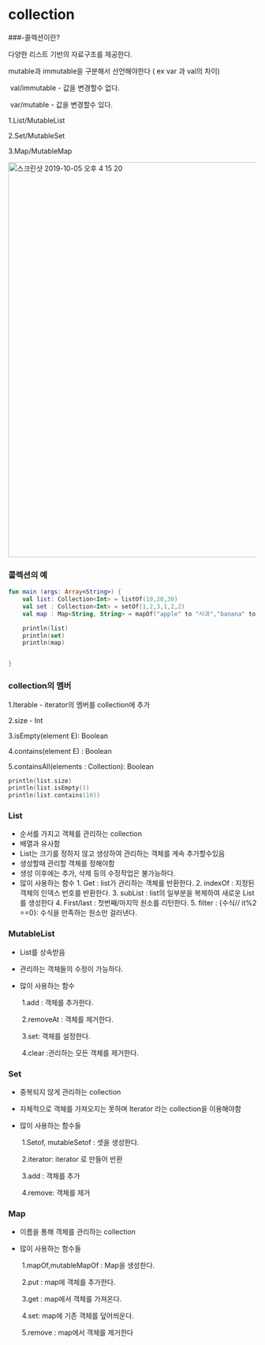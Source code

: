 # collection

###-콜렉션이란?

다양한 리스트 기반의 자료구조를 제공한다.

mutable과 immutable을 구분해서 선언해야한다 ( ex var 과 val의 차이)

​	val/immutable - 값을 변경할수 없다.

​	var/mutable - 값을 변경할수 있다.

1.List/MutableList

2.Set/MutableSet

3.Map/MutableMap

<img width="800" alt="스크린샷 2019-10-05 오후 4 15 20" src="https://user-images.githubusercontent.com/48313074/66251476-6b68a000-e78b-11e9-8341-31605f63a31b.png">



### 콜렉션의 예

```kotlin
fun main (args: Array<String>) {
    val list: Collection<Int> = listOf(10,20,30)
    val set : Collection<Int> = setOf(1,2,3,1,2,2)
    val map : Map<String, String> = mapOf("apple" to "사과","banana" to "바나나" )

    println(list)
    println(set)
    println(map)


}
```



### collection의 멤버

1.Iterable<E> - iterator의 멤버를 collection에 추가

2.size - Int

3.isEmpty(element E): Boolean

4.contains(element E) : Boolean

5.containsAll(elements : Collection<E>): Boolean

```kotlin
println(list.size)
println(list.isEmpty())
println(list.contains(10))
```



### List

- 순서를 가지고 객체를 관리하는 collection
- 배열과 유사함
- List는 크기를 정하지 않고 생성하여 관리하는 객체를 계속 추가할수있음
- 생성할때 관리할 객체를 정해야함
- 생성 이후에는 추가, 삭제 등의 수정작업은 불가능하다.
- 많이 사용하는 함수
    		1. Get : list가 관리하는 객체를 반환한다.
    		2. indexOf : 지정된 객체의 인덱스 번호를 반환한다.
    		3. subList : list의 일부분을 복제하여 새로운 List를 생성한다
    		4. First/last : 첫번째/마지막 원소를 리턴한다.
    		5. filter : {수식// it%2 ==0}: 수식을 만족하는 원소만 걸러낸다.



### MutableList

- List를 상속받음

- 관리하는 객체들의 수정이 가능하다.

- 많이 사용하는 함수

  ​	1.add : 객체를 추가한다.

  ​	2.removeAt : 객체를 제거한다.

  ​	3.set: 객체를 설정한다.

  ​	4.clear :관리하는 모든 객체를 제거한다.

### Set

- 중복되지 않게 관리하는 collection

- 자체적으로 객체를 가져오지는 못하며 Iterator 라는 collection을 이용해야함

- 많이 사용하는 함수들

  ​	1.Setof, mutableSetof : 셋을 생성한다.

  ​	2.iterator: iterator 로 만들어 반환

  ​	3.add : 객체를 추가

  ​	4.remove: 객체를 제거

### Map

- 이름을 통해 객체를 관리하는 collection

- 많이 사용하는 함수들

  ​	1.mapOf,mutableMapOf : Map을 생성한다.

  ​	2.put : map에 객체를 추가한다.

  ​	3.get : map에서 객체를 가져온다.

  ​	4.set: map에 기존 객체를 덮어씌운다.

  ​	5.remove : map에서 객체를 제거한다

  